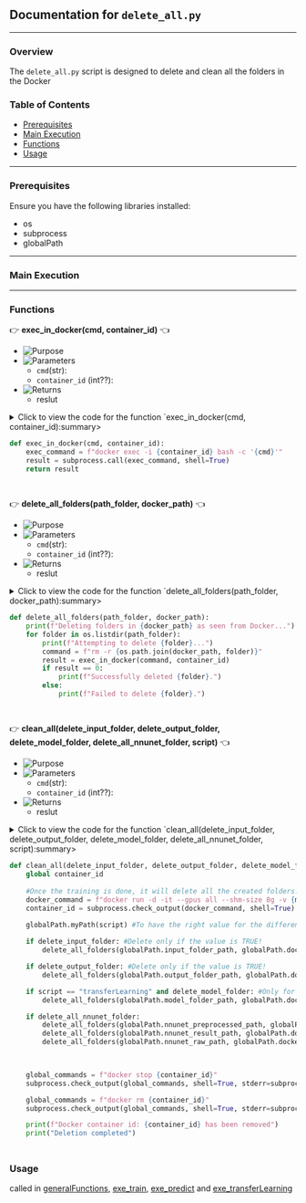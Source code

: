 ## Documentation for `delete_all.py`

---

### Overview

The `delete_all.py` script is designed to delete and clean all the folders in the Docker

### Table of Contents

- [Prerequisites](#prerequisites)
- [Main Execution](#main-execution)
- [Functions](#functions)
- [Usage](#usage)

---

### Prerequisites

Ensure you have the following libraries installed:

- os
- subprocess
- globalPath

---

### Main Execution


---

### Functions

:point_right: **exec_in_docker(cmd, container_id)** :point_left:

- ![Purpose](https://img.shields.io/badge/-Purpose-green) 
- ![Parameters](https://img.shields.io/badge/-Parameters-blue)
   - `cmd`(str):
   - `container_id` (int??): 
- ![Returns](https://img.shields.io/badge/-Returns-red)
  - reslut

<details>
  <summary>Click to view the code for the function `exec_in_docker(cmd, container_id):summary>

```python
def exec_in_docker(cmd, container_id):
    exec_command = f"docker exec -i {container_id} bash -c '{cmd}'"
    result = subprocess.call(exec_command, shell=True)
    return result
```

</details>

##



:point_right: **delete_all_folders(path_folder, docker_path)** :point_left:

- ![Purpose](https://img.shields.io/badge/-Purpose-green) 
- ![Parameters](https://img.shields.io/badge/-Parameters-blue)
   - `cmd`(str):
   - `container_id` (int??): 
- ![Returns](https://img.shields.io/badge/-Returns-red)
  - reslut

<details>
  <summary>Click to view the code for the function `delete_all_folders(path_folder, docker_path):summary>

```python
def delete_all_folders(path_folder, docker_path):
    print(f"Deleting folders in {docker_path} as seen from Docker...")
    for folder in os.listdir(path_folder):
        print(f"Attempting to delete {folder}...")
        command = f"rm -r {os.path.join(docker_path, folder)}"
        result = exec_in_docker(command, container_id)
        if result == 0:
            print(f"Successfully deleted {folder}.")
        else:
            print(f"Failed to delete {folder}.")
```

</details>

##  

:point_right: **clean_all(delete_input_folder, delete_output_folder, delete_model_folder, delete_all_nnunet_folder, script)** :point_left:

- ![Purpose](https://img.shields.io/badge/-Purpose-green) 
- ![Parameters](https://img.shields.io/badge/-Parameters-blue)
   - `cmd`(str):
   - `container_id` (int??): 
- ![Returns](https://img.shields.io/badge/-Returns-red)
  - reslut

<details>
  <summary>Click to view the code for the function `clean_all(delete_input_folder, delete_output_folder, delete_model_folder, delete_all_nnunet_folder, script):summary>

```python
def clean_all(delete_input_folder, delete_output_folder, delete_model_folder, delete_all_nnunet_folder, script):
    global container_id
        
    #Once the training is done, it will delete all the created folders!
    docker_command = f"docker run -d -it --gpus all --shm-size 8g -v {main_path}:/app/nnUNet {image_docker} bash"
    container_id = subprocess.check_output(docker_command, shell=True).decode().strip()

    globalPath.myPath(script) #To have the right value for the different paths
    
    if delete_input_folder: #Delete only if the value is TRUE!
        delete_all_folders(globalPath.input_folder_path, globalPath.docker_nnunet_input_path)

    if delete_output_folder: #Delete only if the value is TRUE!
        delete_all_folders(globalPath.output_folder_path, globalPath.docker_nnunet_output_path)

    if script == "transferLearning" and delete_model_folder: #Only for the transferLearning!
        delete_all_folders(globalPath.model_folder_path, globalPath.docker_model_path)

    if delete_all_nnunet_folder:
        delete_all_folders(globalPath.nnunet_preprocessed_path, globalPath.docker_nnunet_preprocessed_path)
        delete_all_folders(globalPath.nnunet_result_path, globalPath.docker_nnunet_result_path)
        delete_all_folders(globalPath.nnunet_raw_path, globalPath.docker_nnunet_raw_path)

    

    global_commands = f"docker stop {container_id}"
    subprocess.check_output(global_commands, shell=True, stderr=subprocess.STDOUT)

    global_commands = f"docker rm {container_id}"
    subprocess.check_output(global_commands, shell=True, stderr=subprocess.STDOUT)

    print(f"Docker container id: {container_id} has been removed")
    print("Deletion completed")
```

</details>

##  

### Usage

called in [generalFunctions](generalFunctions), [exe_train](exe_train.md), [exe_predict](exe_predict.md) and [exe_transferLearning](exe_transferLearning.md)

